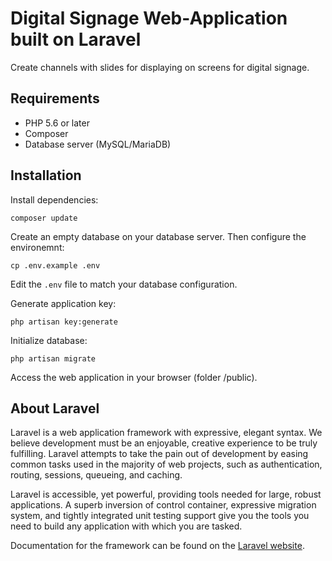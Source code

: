 # Digital Signage Web-Application built on Laravel

Create channels with slides for displaying on screens for digital signage.

## Requirements

 * PHP 5.6 or later
 * Composer
 * Database server (MySQL/MariaDB)

## Installation

Install dependencies:

    composer update

Create an empty database on your database server. Then configure the environemnt:

    cp .env.example .env

Edit the `.env` file to match your database configuration.

Generate application key:

    php artisan key:generate

Initialize database:

    php artisan migrate

Access the web application in your browser (folder /public).

## About Laravel

Laravel is a web application framework with expressive, elegant syntax. We believe development must be an enjoyable, creative experience to be truly fulfilling. Laravel attempts to take the pain out of development by easing common tasks used in the majority of web projects, such as authentication, routing, sessions, queueing, and caching.

Laravel is accessible, yet powerful, providing tools needed for large, robust applications. A superb inversion of control container, expressive migration system, and tightly integrated unit testing support give you the tools you need to build any application with which you are tasked.

Documentation for the framework can be found on the [Laravel website](http://laravel.com/docs).
